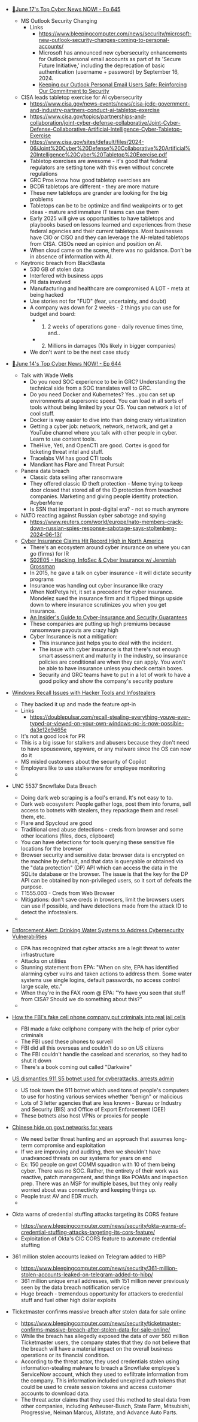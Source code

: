 - [🔴June 17's Top Cyber News NOW! - Ep 645](https://youtube.com/watch?v=S32ANB6GfTY)
    - MS Outlook Security Changing
        - Links
            - https://www.bleepingcomputer.com/news/security/microsoft-new-outlook-security-changes-coming-to-personal-accounts/
            - Microsoft has announced new cybersecurity enhancements for Outlook personal email accounts as part of its 'Secure Future Initiative,' including the deprecation of basic authentication (username + password) by September 16, 2024.
            - [Keeping our Outlook Personal Email Users Safe: Reinforcing Our Commitment to Security](https://techcommunity.microsoft.com/t5/outlook-blog/keeping-our-outlook-personal-email-users-safe-reinforcing-our/ba-p/4164184#:~:text=To%20help%20keep%20Outlook%20personal,to%20sign%20into%20their%20account.)
    - CISA leads tabletop exercise for AI cybersecurity
        - https://www.cisa.gov/news-events/news/cisa-jcdc-government-and-industry-partners-conduct-ai-tabletop-exercise
        - https://www.cisa.gov/topics/partnerships-and-collaboration/joint-cyber-defense-collaborative/Joint-Cyber-Defense-Collaborative-Artificial-Intelligence-Cyber-Tabletop-Exercise
        - https://www.cisa.gov/sites/default/files/2024-06/Joint%20Cyber%20Defense%20Collaborative%20Artificial%20Intelligence%20Cyber%20Tabletop%20Exercise.pdf
        - Tabletop exercises are awesome - it's good that federal regulators are setting tone with this even without concrete regulations
        - GRC Pros know how good tabletop exercises are
        - BCDR tabletops are different - they are more mature
        - These new tabletops are grander are looking for the big problems
        - Tabletops can be to be optimize and find weakpoints or to get ideas - mature and immature IT teams can use them
        - Early 2025 will give us opportunities to have tabletops and playbooks based on lessons learned and experiences from these federal agencies and their current tabletops.  Most businesses have CIO or CISO and they can leverage the AI-related tabletops from CISA. CISOs need an opinion and position on AI.
        - When cloud came on the scene, there was no guidance. Don't be in absence of information with AI.
    - Keytronic breach from BlackBasta
        - 530 GB of stolen data
        - Interfered with business apps
        - PII data involved
        - Manufacturing and healthcare are compromised A LOT - meta at being hacked
        - Use stories not for "FUD" (fear, uncertainty, and doubt)
        - A company was down for 2 weeks - 2 things you can use for budget and board: 
            - 1) 2 weeks of operations gone - daily revenue times time, and..
            - 2) Millions in damages (10s likely in bigger companies)
        - We don't want to be the next case study
        

- [🔴June 14's Top Cyber News NOW! - Ep 644](https://www.youtube.com/watch?v=gOevvYvwuPs)
    - Talk with Wade Wells
        - Do you need SOC experience to be in GRC? Understanding the technical side from a SOC translates well to GRC. 
        - Do you need Docker and Kubernetes? Yes...you can set up environments at supersonic speed.  You can load in all sorts of tools without being limited by your OS. You can network a lot of cool stuff.
        - Docker is way easier to dive into than doing crazy virtualization
        - Getting a cyber job: network, network, network, and get a YouTube channel where you talk with other people in cyber.  Learn to use content tools.
        - TheHive, Yeti, and OpenCTI are good. Cortex is good for ticketing threat intel and stuff.
        - Tracelabs VM has good CTI tools
        - Mandiant has Flare and Threat Pursuit
    - Panera data breach
        - Classic data selling after ransomware
        - They offered classic ID theft protection - Meme trying to keep door closed that stored all of the ID protection from breached companies.  Marketing and giving people identity protection. #cyberMeme
        - Is SSN that important in post-digital era? - not so much anymore
    - NATO reacting against Russian cyber sabotage and spying
        - https://www.reuters.com/world/europe/nato-members-crack-down-russian-spies-response-sabotage-says-stoltenberg-2024-06-13/
    - [Cyber Insurance Claims Hit Record High in North America](https://www.infosecurity-magazine.com/news/cyber-insurance-claims-record/#:~:text=Cyber%20insurance%20claims%20in%20North,growing%20sophistication%20of%20cyber%2Dattacks)
        - There's an ecosystem around cyber insurance on where you can go (firms) for IR
        - [S02E05 - Hacking, InfoSec & Cyber Insurance w/ Jeremiah Grossman](https://www.youtube.com/watch?v=BTnUeIz5pF4&pp=ygUhamVyZW1pYWggZ3Jvc3NtYW4gY3liZXIgaW5zdXJhbmNl)
        - In 2015, he gave a talk on cyber insurance - it will dictate security programs
        - Insurance was handing out cyber insurance like crazy
        - When NotPetya hit, it set a precedent for cyber insurance. Mondelez sued the insurance firm and it flipped things upside down to where insurance scrutinizes you when you get insurance.
        - [An Insider's Guide to Cyber-Insurance and Security Guarantees](https://www.youtube.com/watch?v=nFtchKxtGmc&t=171s&pp=ygUhamVyZW1pYWggZ3Jvc3NtYW4gY3liZXIgaW5zdXJhbmNl)
        - These companies are putting up high premiums because ransomware payouts are crazy high
        - Cyber Insurance is not a mitigation:
            - This insurance just helps you to deal with the incident.  
            - The issue with cyber insurance is that there's not enough smart assessment and maturity in the industry, so insurance policies are conditional are when they can apply.  You won't be able to have insurance unless you check certain boxes.
            - Security and GRC teams have to put in a lot of work to have a good policy and show the company's security posture
- [Windows Recall Issues with Hacker Tools and Infostealers](https://www.wired.com/story/total-recall-windows-recall-ai/)
    - They backed it up and made the feature opt-in
    - Links
        - https://doublepulsar.com/recall-stealing-everything-youve-ever-typed-or-viewed-on-your-own-windows-pc-is-now-possible-da3e12e9465e
    - It's not a good look for PR
    - This is a big issue for stalkers and abusers because they don't need to have spouseware, spyware, or any malware since the OS can now do it
    - MS misled customers about the security of Copilot
    - Employers like to use stalkerware for employee monitoring
    - 
- UNC 5537 Snowflake Data Breach
    - Doing dark web scraping is a fool's errand.  It's not easy to to.
    - Dark web ecosystem: People gather logs, post them into forums, sell access to botnets with stealers, they repackage them and resell them, etc.
    - Flare and Spycloud are good
    - Traditional cred abuse detections - creds from browser and some other locations (files, docs, clipboard)
    - You can have detections for tools querying these sensitive file locations for the browser
    - Browser security and sensitive data: browser data is encrypted on the machine by default, and that data is queryable or obtained via the "data protection" (DP) API which can access the data in the SQLite database or the browser.  The issue is that the key for the DP API can be obtained by non-privileged users, so it sort of defeats the purpose.
    - T1555.003 - Creds from Web Browser
    - Mitigations: don't save creds in browsers, limit the browsers users can use if possible, and have detections made from the attack ID to detect the infostealers.
    -   
- [Enforcement Alert: Drinking Water Systems to Address Cybersecurity Vulnerabilities](https://www.epa.gov/enforcement/enforcement-alert-drinking-water-systems-address-cybersecurity-vulnerabilities)
    - EPA has recognized that cyber attacks are a legit threat to water infrastructure
    - Attacks on utilities
    - Stunning statement from EPA: "When on site, EPA has identified alarming cyber vulns and taken actions to address them.  Some water systems use single logins, default passwords, no access control large scale, etc."
    - When they're in the FAX room @ EPA: "Yo have you seen that stuff from CISA? Should we do something about this?"
    - 
- [How the FBI's fake cell phone company put criminals into real jail cells](https://www.npr.org/2024/05/31/1197959218/fbi-phone-company-anom)
    - FBI made a fake cellphone company with the help of prior cyber criminals
    - The FBI used these phones to surveil
    - FBI did all this overseas and couldn't do so on US citizens
    - The FBI couldn't handle the caseload and scenarios, so they had to shut it down
    - There's a book coming out called "Darkwire"
- [US dismantles 911 S5 botnet used for cyberattacks, arrests admin](https://www.bleepingcomputer.com/news/security/us-dismantles-911-s5-residential-proxy-botnet-used-for-cyberattacks-arrests-admin/)
    - US took town the 911 botnet which used tons of people's computers to use for hosting various services whether "benign" or malicious
    - Lots of 3 letter agencies that are less known - Bureau or Industry and Security (BIS) and Office of Export Enforcement (OEE)
    - These botnets also host VPNs or proxies for people
- [Chinese hide on govt networks for years](https://www.bleepingcomputer.com/news/security/exploit-released-for-maximum-severity-fortinet-rce-bug-patch-now/)
    - We need better threat hunting and an approach that assumes long-term compromise and exploitation
    - If we are improving and auditing, then we shouldn't have unadvanced threats on our systems for years on end
    - Ex: 150 people on govt COMM squadron with 10 of them being cyber.  There was no SOC.  Rather, the entirety of their work was reactive, patch management, and things like POAMs and inspection prep.  There was an MSP for multiple bases, but they only really worried about was connectivity and keeping things up.  
    - People trust AV and EDR much.
    - 
- Okta warns of credential stuffing attacks targeting its CORS feature
    - https://www.bleepingcomputer.com/news/security/okta-warns-of-credential-stuffing-attacks-targeting-its-cors-feature/
    - Exploitation of Okta's CIC CORS feature to automate credential stuffing
- 361 million stolen accounts leaked on Telegram added to HIBP
    - https://www.bleepingcomputer.com/news/security/361-million-stolen-accounts-leaked-on-telegram-added-to-hibp/
    - 361 million unique email addresses, with 151 million never previously seen by the data breach notification service
    - Huge breach - tremendous opportunity for attackers to credential stuff and fuel other high dollar exploits
- Ticketmaster confirms massive breach after stolen data for sale online
    - https://www.bleepingcomputer.com/news/security/ticketmaster-confirms-massive-breach-after-stolen-data-for-sale-online/
    - While the breach has allegedly exposed the data of over 560 million Ticketmaster users, the company states that they do not believe that the breach will have a material impact on the overall business operations or its financial condition.
    - According to the threat actor, they used credentials stolen using information-stealing malware to breach a Snowflake employee's ServiceNow account, which they used to exfiltrate information from the company. This information included unexpired auth tokens that could be used to create session tokens and access customer accounts to download data.
    - The threat actor claims that they used this method to steal data from other companies, including Anheuser-Busch, State Farm, Mitsubishi, Progressive, Neiman Marcus, Allstate, and Advance Auto Parts.